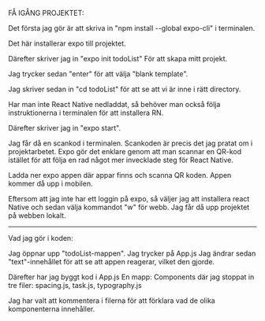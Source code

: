 
FÅ IGÅNG PROJEKTET:

Det första jag gör är att skriva in "npm install --global expo-cli" i terminalen. 

Det här installerar expo till projektet.

Därefter skriver jag in "expo init todoList"
För att skapa mitt projekt.

Jag trycker sedan "enter" för att välja "blank template". 

Jag skriver sedan in "cd todoList" för att se att vi är inne i rätt directory. 

Har man inte React Native nedladdat, så behöver man också följa instruktionerna i terminalen för att installera RN.

Därefter skriver jag in "expo start". 

Jag får då en scankod i terminalen. Scankoden är precis det jag pratat om i projektarbetet. Expo gör det enklare genom att man scannar en QR-kod istället för att följa en rad något mer invecklade steg för React Native. 

Ladda ner expo appen där appar finns och scanna QR koden. Appen kommer då upp i mobilen.

Eftersom att jag inte har ett loggin på expo, så väljer jag att installera react Native och sedan välja kommandot "w" för webb. Jag får då upp projektet på webben lokalt. 


----------------------------------------------


Vad jag gör i koden:

Jag öppnar upp "todoList-mappen". 
Jag trycker på App.js
Jag ändrar sedan "text"-innehållet för att se att appen reagerar, vilket den gjorde. 

Därefter har jag byggt kod i App.js 
En mapp: Components där jag stoppat in tre filer: spacing.js, task.js, typography.js

Jag har valt att kommentera i filerna för att förklara vad de olika komponenterna innehåller.

